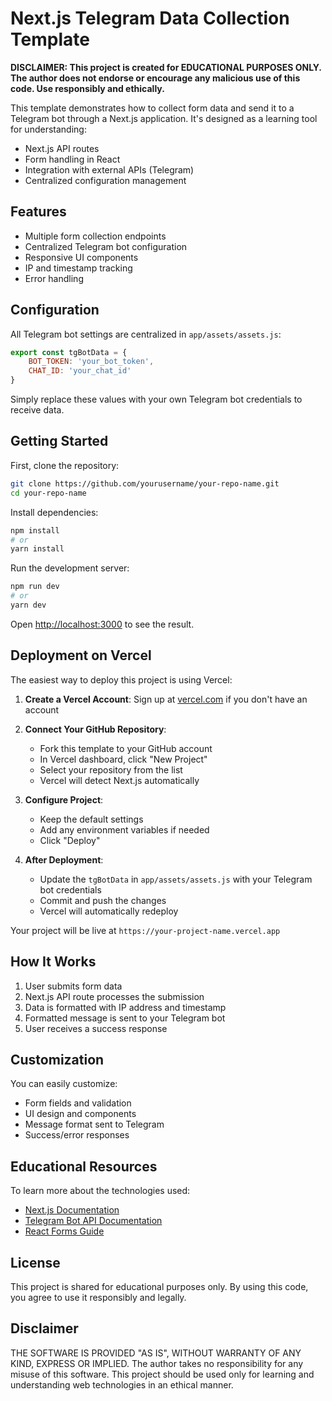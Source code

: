 # Next.js Telegram Data Collection Template

**DISCLAIMER: This project is created for EDUCATIONAL PURPOSES ONLY. The author does not endorse or encourage any malicious use of this code. Use responsibly and ethically.**

This template demonstrates how to collect form data and send it to a Telegram bot through a Next.js application. It's designed as a learning tool for understanding:
- Next.js API routes
- Form handling in React
- Integration with external APIs (Telegram)
- Centralized configuration management

## Features

- Multiple form collection endpoints
- Centralized Telegram bot configuration
- Responsive UI components
- IP and timestamp tracking
- Error handling

## Configuration

All Telegram bot settings are centralized in `app/assets/assets.js`:

```js
export const tgBotData = {
    BOT_TOKEN: 'your_bot_token',
    CHAT_ID: 'your_chat_id'
}
```

Simply replace these values with your own Telegram bot credentials to receive data.

## Getting Started

First, clone the repository:

```bash
git clone https://github.com/yourusername/your-repo-name.git
cd your-repo-name
```

Install dependencies:

```bash
npm install
# or
yarn install
```

Run the development server:

```bash
npm run dev
# or
yarn dev
```

Open [http://localhost:3000](http://localhost:3000) to see the result.

## Deployment on Vercel

The easiest way to deploy this project is using Vercel:

1. **Create a Vercel Account**: Sign up at [vercel.com](https://vercel.com) if you don't have an account

2. **Connect Your GitHub Repository**:
   - Fork this template to your GitHub account
   - In Vercel dashboard, click "New Project"
   - Select your repository from the list
   - Vercel will detect Next.js automatically

3. **Configure Project**:
   - Keep the default settings
   - Add any environment variables if needed
   - Click "Deploy"

4. **After Deployment**:
   - Update the `tgBotData` in `app/assets/assets.js` with your Telegram bot credentials
   - Commit and push the changes
   - Vercel will automatically redeploy

Your project will be live at `https://your-project-name.vercel.app`

## How It Works

1. User submits form data
2. Next.js API route processes the submission
3. Data is formatted with IP address and timestamp
4. Formatted message is sent to your Telegram bot
5. User receives a success response

## Customization

You can easily customize:
- Form fields and validation
- UI design and components
- Message format sent to Telegram
- Success/error responses

## Educational Resources

To learn more about the technologies used:

- [Next.js Documentation](https://nextjs.org/docs)
- [Telegram Bot API Documentation](https://core.telegram.org/bots/api)
- [React Forms Guide](https://reactjs.org/docs/forms.html)

## License

This project is shared for educational purposes only. By using this code, you agree to use it responsibly and legally.

## Disclaimer

THE SOFTWARE IS PROVIDED "AS IS", WITHOUT WARRANTY OF ANY KIND, EXPRESS OR IMPLIED. The author takes no responsibility for any misuse of this software. This project should be used only for learning and understanding web technologies in an ethical manner.
